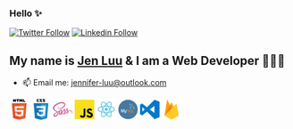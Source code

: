 ### Hello ✨
[![Twitter Follow](https://img.shields.io/twitter/follow/jenCodes?style=social)](https://twitter.com/jenCodes) 
[![Linkedin Follow](https://img.shields.io/badge/jenCodes-blue?style=flat&logo=linkedin&labelColor=blue)](https://www.linkedin.com/in/jenCodes/) 


## My name is [Jen Luu](https://jenCodes.com) & I am a Web Developer 👩🏻‍💻

<!-- - 💭 I’m currently working on ...
- 🌱 I’m currently learning ...
- 👩🏻‍💻 I'm employed at ... -->
- 📫 Email me: jennifer-luu@outlook.com
<!-- - 🧘🏻‍♀️ Pronouns: She/Her -->

<!-- ## Languages and Tools ✨ -->
<img width="35px" src="./assets/html5.png" align="center" alt="HTML5" title="HTML5">
<img width="35px" src="./assets/css3.png" align="center" alt="CSS3" title="CSS3">
<img width="35px" src="./assets/sass.png" align="center" alt="SCSS" title="SCSS">
<img width="35px" src="./assets/javascript.png" align="center" alt="JavaScript" title="JavaScript">
<img width="35px" src="./assets/react.png" align="center" alt="React.js" title="React.js">
<img width="35px" src="./assets/mysql.png" align="center" alt="MySQL" title="MySQL">
<img width="35px" src="./assets/vscode.png" align="center" alt="Visual Studio Code" title="Visual Studio Code">
<img width="35px" src="./assets/firebase.png" align="center" alt="Firebase" title="Firebase">

<!--
**luu-jennifer/luu-jennifer** is a ✨ _special_ ✨ repository because its `README.md` (this file) appears on your GitHub profile.

Here are some ideas to get you started:

- 🔭 I’m currently working on ...
- 🌱 I’m currently learning ...
- 👯 I’m looking to collaborate on ...
- 🤔 I’m looking for help with ...
- 💬 Ask me about ...
- 📫 How to reach me: ...
- 😄 Pronouns: ...
- ⚡ Fun fact: ...
-->
